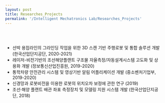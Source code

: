 ```yaml
---
layout: post
title: Researches_Projects
permalink: '/Intelligent Mechatronics Lab/Researches_Projects'
---
```


<br><br>

- 선박 용접라인의 그라인딩 작업을 위한 3D 스캔 기반 주행로봇 및 통합 솔루션
개발(한국산업단지공단, 2020-2021)
- 레이저-비전기반의 조선해양플랜트 구조물 자율측정/자동설계시스템 고도화 및 상용화 개발
(정보통신산업진흥원, 2019-2020)
- 통학차량 안전관리 시스템 및 영상기반 알림 어플리케이션 개발 (중소벤처기업부, 2019-2020)
- 신경망과 로봇비전을 이용한 로봇의 위치오차 보정에 관한 연구 (2019)
- 조선·해양 플랜트 배관 좌표 측정장치 및 모델링 지원 시스템 개발 (한국산업단지공단, 2018)

<br><br><br><br><br><br><br><br><br><br><br><br><br><br>